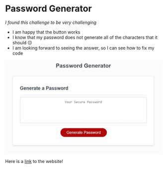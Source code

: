 # Password Generator
*I found this challenge to be very challenging*

* I am happy that the button works
* I know that my password does not generate all of the characters that it should 😔 
* I am looking forward to seeing the answer, so I can see how to fix my code

![ScreenShot](https://github.com/clairedelargy/Challenge-Week-3/blob/main/images/Capture.JPG)

Here is a [link](https://clairedelargy.github.io/Challenge-Week-3/) to the website!
